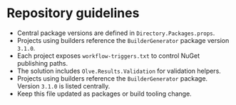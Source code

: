 # Repository guidelines

- Central package versions are defined in `Directory.Packages.props`.
- Projects using builders reference the `BuilderGenerator` package version `3.1.0`.
- Each project exposes `workflow-triggers.txt` to control NuGet publishing paths.
- The solution includes `Olve.Results.Validation` for validation helpers.
- Projects using builders reference the `BuilderGenerator` package. Version `3.1.0` is listed centrally.
- Keep this file updated as packages or build tooling change.
